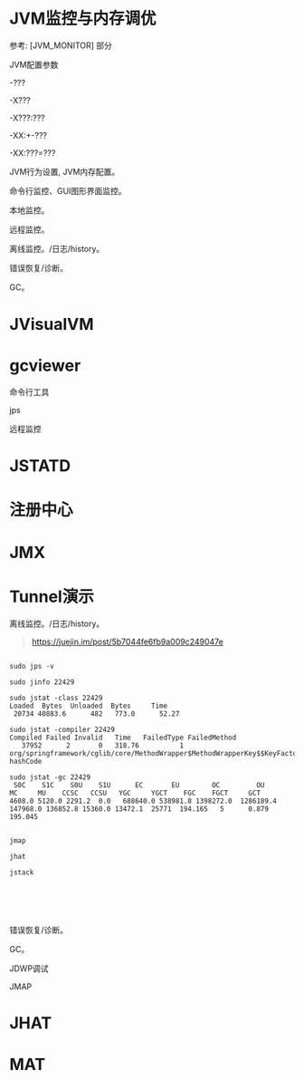 # JVM监控与内存调优

参考: [JVM_MONITOR] 部分


JVM配置参数 

-???

-X???

-X???:???

-XX:+-???

-XX:???=???


JVM行为设置, JVM内存配置。

命令行监控、GUI图形界面监控。

本地监控。

远程监控。

离线监控。/日志/history。

错误恢复/诊断。

GC。



# JVisualVM


# gcviewer


命令行工具

jps


远程监控

# JSTATD

# 注册中心

# JMX

# Tunnel演示

离线监控。/日志/history。


> https://juejin.im/post/5b7044fe6fb9a009c249047e

```

sudo jps -v

sudo jinfo 22429

sudo jstat -class 22429
Loaded  Bytes  Unloaded  Bytes     Time   
 20734 40883.6      482   773.0      52.27

sudo jstat -compiler 22429
Compiled Failed Invalid   Time   FailedType FailedMethod
   37952      2       0   318.76          1 org/springframework/cglib/core/MethodWrapper$MethodWrapperKey$$KeyFactoryByCGLIB$$552be97a hashCode

sudo jstat -gc 22429
 S0C    S1C    S0U    S1U      EC       EU        OC         OU       MC     MU    CCSC   CCSU   YGC     YGCT    FGC    FGCT     GCT   
4608.0 5120.0 2291.2  0.0   688640.0 538981.8 1398272.0  1286189.4  147968.0 136852.8 15360.0 13472.1  25771  194.165   5      0.879  195.045


jmap

jhat

jstack






```

错误恢复/诊断。

GC。


JDWP调试

JMAP

# JHAT

# MAT

